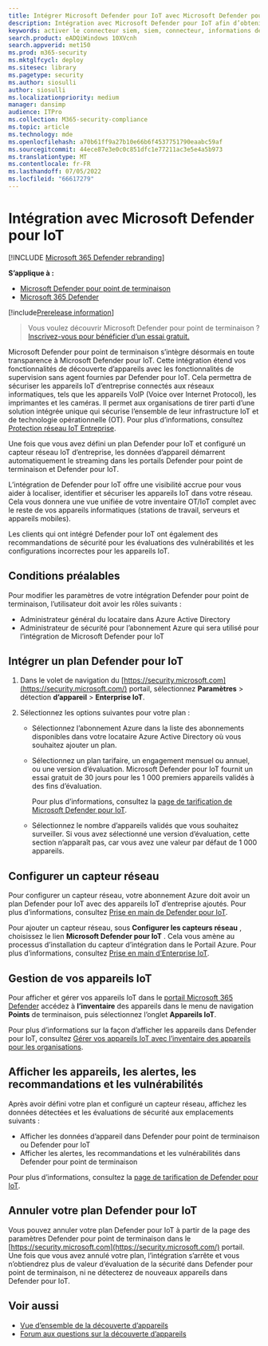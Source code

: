 ```yaml
---
title: Intégrer Microsoft Defender pour IoT avec Microsoft Defender pour point de terminaison
description: Intégration avec Microsoft Defender pour IoT afin d’obtenir une visibilité et des évaluations de sécurité axées sur les appareils IoT.
keywords: activer le connecteur siem, siem, connecteur, informations de sécurité et événements
search.product: eADQiWindows 10XVcnh
search.appverid: met150
ms.prod: m365-security
ms.mktglfcycl: deploy
ms.sitesec: library
ms.pagetype: security
ms.author: siosulli
author: siosulli
ms.localizationpriority: medium
manager: dansimp
audience: ITPro
ms.collection: M365-security-compliance
ms.topic: article
ms.technology: mde
ms.openlocfilehash: a70b61ff9a27b10e66b6f4537751790eaabc59af
ms.sourcegitcommit: 44ece87e3e0c0c851dfc1e77211ac3e5e4a5b973
ms.translationtype: MT
ms.contentlocale: fr-FR
ms.lasthandoff: 07/05/2022
ms.locfileid: "66617279"
---
```

# <a name="onboard-with-microsoft-defender-for-iot"></a>Intégration avec Microsoft Defender pour IoT

[!INCLUDE [Microsoft 365 Defender rebranding](../../includes/microsoft-defender.md)]

**S’applique à :**

- [Microsoft Defender pour point de terminaison](https://go.microsoft.com/fwlink/?linkid=2154037)
- [Microsoft 365 Defender](https://go.microsoft.com/fwlink/?linkid=2118804)

[!include[Prerelease information](../../includes/prerelease.md)]

> Vous voulez découvrir Microsoft Defender pour point de terminaison ? [Inscrivez-vous pour bénéficier d’un essai gratuit.](https://signup.microsoft.com/create-account/signup?products=7f379fee-c4f9-4278-b0a1-e4c8c2fcdf7e&ru=https://aka.ms/MDEp2OpenTrial?ocid=docs-wdatp-enablesiem-abovefoldlink)

Microsoft Defender pour point de terminaison s’intègre désormais en toute transparence à Microsoft Defender pour IoT. Cette intégration étend vos fonctionnalités de découverte d’appareils avec les fonctionnalités de supervision sans agent fournies par Defender pour IoT. Cela permettra de sécuriser les appareils IoT d’entreprise connectés aux réseaux informatiques, tels que les appareils VoIP (Voice over Internet Protocol), les imprimantes et les caméras. Il permet aux organisations de tirer parti d’une solution intégrée unique qui sécurise l’ensemble de leur infrastructure IoT et de technologie opérationnelle (OT). Pour plus d’informations, consultez [Protection réseau IoT Entreprise](/azure/defender-for-iot/organizations/overview-eiot).

Une fois que vous avez défini un plan Defender pour IoT et configuré un capteur réseau IoT d’entreprise, les données d’appareil démarrent automatiquement le streaming dans les portails Defender pour point de terminaison et Defender pour IoT. 

L’intégration de Defender pour IoT offre une visibilité accrue pour vous aider à localiser, identifier et sécuriser les appareils IoT dans votre réseau. Cela vous donnera une vue unifiée de votre inventaire OT/IoT complet avec le reste de vos appareils informatiques (stations de travail, serveurs et appareils mobiles).

Les clients qui ont intégré Defender pour IoT ont également des recommandations de sécurité pour les évaluations des vulnérabilités et les configurations incorrectes pour les appareils IoT.

## <a name="prerequisites"></a>Conditions préalables

Pour modifier les paramètres de votre intégration Defender pour point de terminaison, l’utilisateur doit avoir les rôles suivants :

- Administrateur général du locataire dans Azure Active Directory
- Administrateur de sécurité pour l’abonnement Azure qui sera utilisé pour l’intégration de Microsoft Defender pour IoT

## <a name="onboard-a-defender-for-iot-plan"></a>Intégrer un plan Defender pour IoT

1. Dans le volet de navigation du [https://security.microsoft.com](https://security.microsoft.com/) portail, sélectionnez **Paramètres** \> détection **d’appareil** \> **Enterprise IoT**.

1. Sélectionnez les options suivantes pour votre plan :

   - Sélectionnez l’abonnement Azure dans la liste des abonnements disponibles dans votre locataire Azure Active Directory où vous souhaitez ajouter un plan.

   - Sélectionnez un plan tarifaire, un engagement mensuel ou annuel, ou une version d’évaluation. Microsoft Defender pour IoT fournit un essai gratuit de 30 jours pour les 1 000 premiers appareils validés à des fins d’évaluation.

      Pour plus d’informations, consultez la [page de tarification de Microsoft Defender pour IoT](https://azure.microsoft.com/pricing/details/iot-defender/).
   
   - Sélectionnez le nombre d’appareils validés que vous souhaitez surveiller. Si vous avez sélectionné une version d’évaluation, cette section n’apparaît pas, car vous avez une valeur par défaut de 1 000 appareils.

## <a name="set-up-a-network-sensor"></a>Configurer un capteur réseau

Pour configurer un capteur réseau, votre abonnement Azure doit avoir un plan Defender pour IoT avec des appareils IoT d’entreprise ajoutés. Pour plus d’informations, consultez [Prise en main de Defender pour IoT](/azure/defender-for-iot/organizations/getting-started).

Pour ajouter un capteur réseau, sous **Configurer les capteurs réseau** , choisissez le lien **Microsoft Defender pour IoT** . Cela vous amène au processus d’installation du capteur d’intégration dans le Portail Azure. Pour plus d’informations, consultez [Prise en main d’Enterprise IoT](/azure/defender-for-iot/organizations/tutorial-getting-started-eiot-sensor).

## <a name="managing-your-iot-devices"></a>Gestion de vos appareils IoT

Pour afficher et gérer vos appareils IoT dans le [portail Microsoft 365 Defender](https://security.microsoft.com/) accédez à **l’inventaire** des appareils dans le menu de navigation **Points** de terminaison, puis sélectionnez l’onglet **Appareils IoT**.

Pour plus d’informations sur la façon d’afficher les appareils dans Defender pour IoT, consultez [Gérer vos appareils IoT avec l’inventaire des appareils pour les organisations](/azure/defender-for-iot/organizations/how-to-manage-device-inventory-for-organizations).


## <a name="view-devices-alerts-recommendations-and-vulnerabilities"></a>Afficher les appareils, les alertes, les recommandations et les vulnérabilités

Après avoir défini votre plan et configuré un capteur réseau, affichez les données détectées et les évaluations de sécurité aux emplacements suivants :

- Afficher les données d’appareil dans Defender pour point de terminaison ou Defender pour IoT
- Afficher les alertes, les recommandations et les vulnérabilités dans Defender pour point de terminaison

Pour plus d’informations, consultez la [page de tarification de Defender pour IoT](https://azure.microsoft.com/pricing/details/iot-defender/). 

## <a name="cancel-your-defender-for-iot-plan"></a>Annuler votre plan Defender pour IoT

Vous pouvez annuler votre plan Defender pour IoT à partir de la page des paramètres Defender pour point de terminaison dans le [https://security.microsoft.com](https://security.microsoft.com/) portail. Une fois que vous avez annulé votre plan, l’intégration s’arrête et vous n’obtiendrez plus de valeur d’évaluation de la sécurité dans Defender pour point de terminaison, ni ne détecterez de nouveaux appareils dans Defender pour IoT.

## <a name="see-also"></a>Voir aussi

- [Vue d’ensemble de la découverte d’appareils](configure-device-discovery.md)
- [Forum aux questions sur la découverte d’appareils](device-discovery-faq.md)
